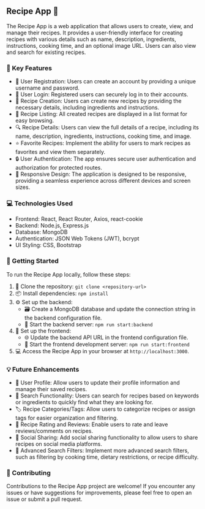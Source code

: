 

## Recipe App :fork_and_knife:

The Recipe App is a web application that allows users to create, view, and manage their recipes. It provides a user-friendly interface for creating recipes with various details such as name, description, ingredients, instructions, cooking time, and an optional image URL. Users can also view and search for existing recipes.

### :key: Key Features

- :busts_in_silhouette: User Registration: Users can create an account by providing a unique username and password.
- :closed_lock_with_key: User Login: Registered users can securely log in to their accounts.
- :notebook_with_decorative_cover: Recipe Creation: Users can create new recipes by providing the necessary details, including ingredients and instructions.
- :bookmark_tabs: Recipe Listing: All created recipes are displayed in a list format for easy browsing.
- :mag: Recipe Details: Users can view the full details of a recipe, including its name, description, ingredients, instructions, cooking time, and image.
- :star: Favorite Recipes: Implement the ability for users to mark recipes as favorites and view them separately.
- :lock: User Authentication: The app ensures secure user authentication and authorization for protected routes.
- :iphone: Responsive Design: The application is designed to be responsive, providing a seamless experience across different devices and screen sizes.

### :computer: Technologies Used

- Frontend: React, React Router, Axios, react-cookie
- Backend: Node.js, Express.js
- Database: MongoDB
- Authentication: JSON Web Tokens (JWT), bcrypt
- UI Styling: CSS, Bootstrap

### :rocket: Getting Started

To run the Recipe App locally, follow these steps:

1. :open_file_folder: Clone the repository: `git clone <repository-url>`
2. :package: Install dependencies: `npm install`
3. :gear: Set up the backend:
   - :card_file_box: Create a MongoDB database and update the connection string in the backend configuration file.
   - :rocket: Start the backend server: `npm run start:backend`
4. :art: Set up the frontend:
   - :globe_with_meridians: Update the backend API URL in the frontend configuration file.
   - :rocket: Start the frontend development server: `npm run start:frontend`
5. :computer: Access the Recipe App in your browser at `http://localhost:3000`.


### :bulb: Future Enhancements

- :bust_in_silhouette: User Profile: Allow users to update their profile information and manage their saved recipes.
- :mag_right: Search Functionality: Users can search for recipes based on keywords or ingredients to quickly find what they are looking for.
- :label: Recipe Categories/Tags: Allow users to categorize recipes or assign tags for easier organization and filtering.
- :star2: Recipe Rating and Reviews: Enable users to rate and leave reviews/comments on recipes.
- :link: Social Sharing: Add social sharing functionality to allow users to share recipes on social media platforms.
- :mag_right: Advanced Search Filters: Implement more advanced search filters, such as filtering by cooking time, dietary restrictions, or recipe difficulty.

### :handshake: Contributing

Contributions to the Recipe App project are welcome! If you encounter any issues or have suggestions for improvements, please feel free to open an issue or submit a pull request.

